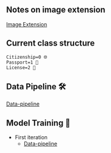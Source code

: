 ## Notes on image extension
[Image Extension](/Notes_image_extension.md)    

## Current class structure 
    Citizenship=0 🌐
    Passport=1 🛂
    License=2 🚗

## Data Pipeline 🛠️
[Data-pipeline](/Pipeline.md)

## Model Training 🚀
- First iteration
    - [Data-pipeline](/assets/Datasetspecification_v1.md)